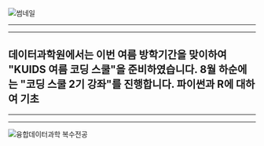 
![썸네일](https://github.com/kuids/kuids.github.io/assets/91585914/cde562f6-18fc-476a-89dd-0d46ea849c59)

*******************************************************************************

*******************************************************************************

## 데이터과학원에서는 이번 여름 방학기간을 맞이하여 "KUIDS 여름 코딩 스쿨"을 준비하였습니다. 8월 하순에는 "코딩 스쿨 2기 강좌"를 진행합니다. 파이썬과 R에 대하여 기초


*******************************************************************************

*******************************************************************************

![융합데이터과학 복수전공](https://github.com/kuids/kuids.github.io/assets/91585914/e3474a18-371f-4053-a490-89747805c9aa)


